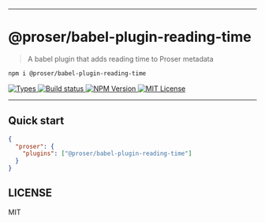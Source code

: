 <hr/>

# @proser/babel-plugin-reading-time

> A babel plugin that adds reading time to Proser metadata

```sh
npm i @proser/babel-plugin-reading-time
```

<p>
  <a aria-label="Types" href="https://www.npmjs.com/package/@proser/babel-plugin-reading-time">
    <img alt="Types" src="https://img.shields.io/npm/types/@proser/babel-plugin-reading-time?style=for-the-badge&labelColor=24292e">
  </a>
  <a aria-label="Build status" href="https://travis-ci.com/proser-js/babel-plugin-reading-time">
    <img alt="Build status" src="https://img.shields.io/travis/com/proser-js/babel-plugin-reading-time?style=for-the-badge&labelColor=24292e">
  </a>
  <a aria-label="NPM version" href="https://www.npmjs.com/package/@proser/babel-plugin-reading-time">
    <img alt="NPM Version" src="https://img.shields.io/npm/v/@proser/babel-plugin-reading-time?style=for-the-badge&labelColor=24292e">
  </a>
  <a aria-label="License" href="https://jaredlunde.mit-license.org/">
    <img alt="MIT License" src="https://img.shields.io/npm/l/@proser/babel-plugin-reading-time?style=for-the-badge&labelColor=24292e">
  </a>
</p>

---

## Quick start

```json
{
  "proser": {
    "plugins": ["@proser/babel-plugin-reading-time"]
  }
}
```

## LICENSE

MIT
